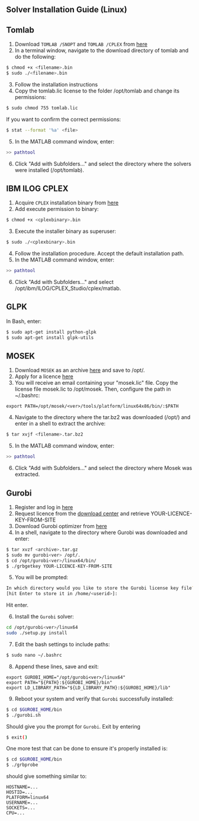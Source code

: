Solver Installation Guide (Linux)
---------------------------------

Tomlab
------
1) Download `TOMLAB /SNOPT` and `TOMLAB /CPLEX` from [here](http://tomopt.com/scripts/register.php)
2) In a terminal window, navigate to the download directory of tomlab and 
do the following:
````sh
$ chmod +x <filename>.bin
$ sudo ./<filename>.bin
````
3) Follow the installation instructions
4) Copy the tomlab.lic license to the folder /opt/tomlab and change its permissions:
````sh
$ sudo chmod 755 tomlab.lic
````
If you want to confirm the correct permissions:
````sh
$ stat --format '%a' <file>
````
5) In the MATLAB command window, enter: 
````matlab
>> pathtool
````
6) Click "Add with Subfolders..." and select the directory where the 
solvers were installed (/opt/tomlab).

IBM ILOG CPLEX
---------------
1) Acquire `CPLEX` installation binary from [here](https://www-01.ibm.com/software/websphere/products/optimization/cplex-studio-community-edition/)
2) Add execute permission to binary:
````sh 
$ chmod +x <cplexbinary>.bin
````
3) Execute the installer binary as superuser:
````sh
$ sudo ./<cplexbinary>.bin
````
4) Follow the installation procedure. Accept the default installation path.
5) In the MATLAB command window, enter: 
````matlab
>> pathtool
````
6) Click "Add with Subfolders..." and select 
/opt/ibm/ILOG/CPLEX_Studio<ver>/cplex/matlab.

GLPK
----
In Bash, enter:
````sh
$ sudo apt-get install python-glpk
$ sudo apt-get install glpk-utils
````

MOSEK
-----
1) Download `MOSEK` as an archive [here](https://mosek.com/resources/downloads) and save to /opt/. 
2) Apply for a licence [here](https://mosek.com/resources/trial-license)
3) You will receive an email containing your "mosek.lic" file. 
Copy the license file mosek.lic to /opt/mosek. 
Then, configure the path in ~/.bashrc:
````
export PATH=/opt/mosek/<ver>/tools/platform/linux64x86/bin/:$PATH
````
4) Navigate to the directory where the tar.bz2 was downloaded (/opt/) and 
enter in a shell to extract the archive: 
````sh
$ tar xvjf <filename>.tar.bz2
````
5) In the MATLAB command window, enter: 
````matlab
>> pathtool
````
6) Click "Add with Subfolders..." and select the directory where Mosek was 
extracted.


Gurobi
------
1) Register and log in [here](http://www.gurobi.com/)
2) Request licence from the [download center](http://www.gurobi.com/downloads/download-center) 
and retrieve YOUR-LICENCE-KEY-FROM-SITE
3) Download Gurobi optimizer from [here](http://www.gurobi.com/downloads/gurobi-optimizer)
4) In a shell, navigate to the directory where Gurobi was downloaded and 
enter:
````sh
$ tar xvzf <archive>.tar.gz
$ sudo mv gurobi<ver> /opt/.
$ cd /opt/gurobi<ver>/linux64/bin/
$ ./grbgetkey YOUR-LICENCE-KEY-FROM-SITE
````
5) You will be prompted:
````sh
In which directory would you like to store the Gurobi license key file?
[hit Enter to store it in /home/<userid>]:
````
Hit enter.

6) Install the `Gurobi` solver:
````sh
cd /opt/gurobi<ver>/linux64
sudo ./setup.py install
````

7) Edit the bash settings to include paths:
````sh
$ sudo nano ~/.bashrc
````

8) Append these lines, save and exit:
````
export GUROBI_HOME="/opt/gurobi<ver>/linux64"
export PATH="${PATH}:${GUROBI_HOME}/bin"
export LD_LIBRARY_PATH="${LD_LIBRARY_PATH}:${GUROBI_HOME}/lib"
````

9) Reboot your system and verify that `Gurobi` successfully installed:
````sh
$ cd $GUROBI_HOME/bin
$ ./gurobi.sh
````
Should give you the prompt for `Gurobi`.
Exit by entering 
````sh
$ exit()
````

One more test that can be done to ensure it's properly installed is:
````sh
$ cd $GUROBI_HOME/bin
$ ./grbprobe
````

should give something similar to:
````
HOSTNAME=...
HOSTID=...
PLATFORM=linux64
USERNAME=...
SOCKETS=...
CPU=...
````

